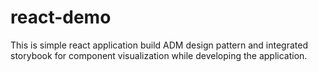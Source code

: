 # react-demo
This is simple react application build ADM design pattern and integrated storybook for component visualization while developing the application.
